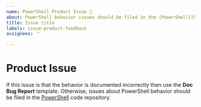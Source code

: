 ```yaml
---
name: PowerShell Product Issue 🐛
about: PowerShell behavior issues should be filed in the [PowerShell](https://github.com/PowerShell/PowerShell/issues/new) code repository
title: Issue title
labels: issue-product-feedback
assignees: ''

---
```


# Product Issue

If this issue is that the behavior is documented incorrectly then use the **Doc Bug Report**
template. Otherwise, issues about PowerShell behavior should be filed in the
[PowerShell](https://github.com/PowerShell/PowerShell/issues/new/choose) code repository.
